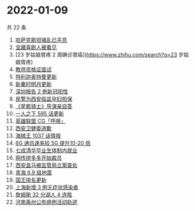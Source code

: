 # 2022-01-09

共 22 条

<!-- BEGIN ZHIHUSEARCH -->
<!-- 最后更新时间 Sun Jan 09 2022 04:09:23 GMT+0800 (China Standard Time) -->
1. [哈萨克斯坦骚乱已平息](https://www.zhihu.com/search?q=哈萨克斯坦)
1. [宝藏喜剧人被看见](https://www.zhihu.com/search?q=一年一度喜剧大赛)
1. [23 岁姑娘胃疼 2 周确诊胃癌](https://www.zhihu.com/search?q=23 岁姑娘胃疼)
1. [教师资格证面试](https://www.zhihu.com/search?q=教师资格证面试)
1. [特利迦奥特曼更新](https://www.zhihu.com/search?q=特利迦奥特曼)
1. [新秦时明月更新](https://www.zhihu.com/search?q=新秦时明月)
1. [深圳报告 2 例新冠阳性](https://www.zhihu.com/search?q=深圳疫情)
1. [民警为西安临盆孕妇担保](https://www.zhihu.com/search?q=西安孕妇临盆)
1. [《星骸骑士》导演亲自答](https://www.zhihu.com/search?q=星骸骑士)
1. [一人之下 595 话更新](https://www.zhihu.com/search?q=一人之下)
1. [英雄联盟 CG「呼唤」](https://www.zhihu.com/search?q=英雄联盟cg)
1. [西安卫健委道歉](https://www.zhihu.com/search?q=西安卫健委)
1. [海贼王 1037 话情报](https://www.zhihu.com/search?q=海贼王)
1. [6G 通讯速率较 5G 提升10-20 倍](https://www.zhihu.com/search?q=6G)
1. [七成清华毕业生体制内就业](https://www.zhihu.com/search?q=清华毕业生)
1. [网传拼多多开始裁员](https://www.zhihu.com/search?q=拼多多裁员)
1. [西安盒马被监管局立案查处](https://www.zhihu.com/search?q=西安盒马)
1. [青海 6.9 级地震](https://www.zhihu.com/search?q=青海地震)
1. [国王排名更新](https://www.zhihu.com/search?q=国王排名)
1. [上海新增 3 例无症状感染者](https://www.zhihu.com/search?q=上海疫情)
1. [詹姆斯 32 分湖人 4 连胜](https://www.zhihu.com/search?q=湖人)
1. [河南禹州公布病例活动轨迹](https://www.zhihu.com/search?q=河南疫情)
<!-- END ZHIHUSEARCH -->
